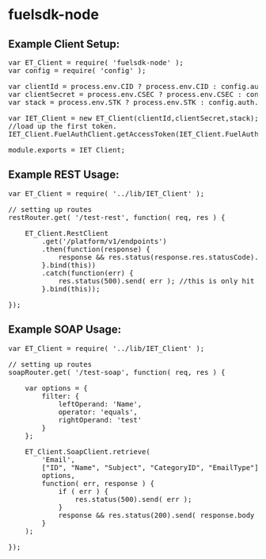 # fuelsdk-node

## Example Client Setup:

<pre>
var ET_Client = require( 'fuelsdk-node' );
var config = require( 'config' );

var clientId = process.env.CID ? process.env.CID : config.auth.clientId; 
var clientSecret = process.env.CSEC ? process.env.CSEC : config.auth.clientSecret;
var stack = process.env.STK ? process.env.STK : config.auth.stack;

var IET_Client = new ET_Client(clientId,clientSecret,stack);
//load up the first token.
IET_Client.FuelAuthClient.getAccessToken(IET_Client.FuelAuthClient); //second param here can be a callback. or you change this to use promises like fuel-rest.

module.exports = IET_Client;
</pre>


## Example REST Usage:

<pre>
var ET_Client = require( '../lib/IET_Client' );

// setting up routes
restRouter.get( '/test-rest', function( req, res ) {

	ET_Client.RestClient
		.get('/platform/v1/endpoints')
		.then(function(response) {
			response && res.status(response.res.statusCode).send( response.body );
		}.bind(this))
		.catch(function(err) {
			res.status(500).send( err ); //this is only hit if the error is thrown somewhere in a promise chain. Other errors will naturally return a 500 and the error message.
		}.bind(this));	
	
});
</pre>

## Example SOAP Usage:

<pre>
var ET_Client = require( '../lib/IET_Client' );

// setting up routes
soapRouter.get( '/test-soap', function( req, res ) {
	
	var options = {
		filter: {
			leftOperand: 'Name',
			operator: 'equals',
			rightOperand: 'test'
		}
	};

	ET_Client.SoapClient.retrieve(
		'Email',
		["ID", "Name", "Subject", "CategoryID", "EmailType"],
		options,
		function( err, response ) {
			if ( err ) {
				res.status(500).send( err );
			}
			response && res.status(200).send( response.body );
		}
	);	
	
});
</pre>